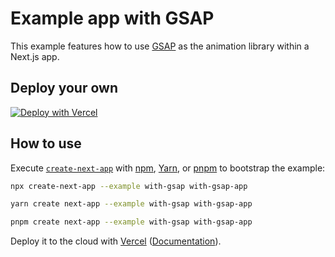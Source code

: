 # Example app with GSAP

This example features how to use [GSAP](https://greensock.com/gsap/) as the animation library within a Next.js app.

## Deploy your own

[![Deploy with Vercel](https://vercel.com/button)](https://vercel.com/new/clone?repository-url=https://github.com/vercel/next.js/tree/canary/examples/with-gsap&project-name=with-gsap&repository-name=with-gsap)

## How to use

Execute [`create-next-app`](https://github.com/vercel/next.js/tree/canary/packages/create-next-app) with [npm](https://docs.npmjs.com/cli/init), [Yarn](https://yarnpkg.com/lang/en/docs/cli/create/), or [pnpm](https://pnpm.io) to bootstrap the example:

```bash
npx create-next-app --example with-gsap with-gsap-app
```

```bash
yarn create next-app --example with-gsap with-gsap-app
```

```bash
pnpm create next-app --example with-gsap with-gsap-app
```

Deploy it to the cloud with [Vercel](https://vercel.com/new?utm_source=github&utm_medium=readme&utm_campaign=next-example) ([Documentation](https://nextjs.org/docs/deployment)).
